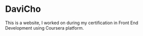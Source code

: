 # DaviCho
This is a website, I worked on during my certification in Front End Development using Coursera platform.
